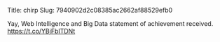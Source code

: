 Title: chirp
Slug: 7940902d2c08385ac2662af88529efb0

Yay, Web Intelligence and Big Data statement of achievement received. <a href="https://t.co/YBjFbITDNt">https://t.co/YBjFbITDNt</a>
